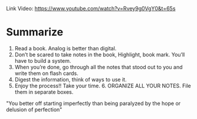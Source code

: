 Link Video:  https://www.youtube.com/watch?v=Rvey9g0VgY0&t=65s

# Summarize

1. Read a book. Analog is better than digital. 
2. Don’t be scared to take notes in the book, Highlight, book mark. You’ll have to build a system. 
3. When you’re done, go through all the notes that stood out to you and write them on flash cards. 
4. Digest the information, think of ways to use it. 
5. Enjoy the process!! Take your time. 6. ORGANIZE ALL YOUR NOTES. File them in separate boxes.

"You better off starting imperfectly than being paralyzed by the hope or delusion of perfection"